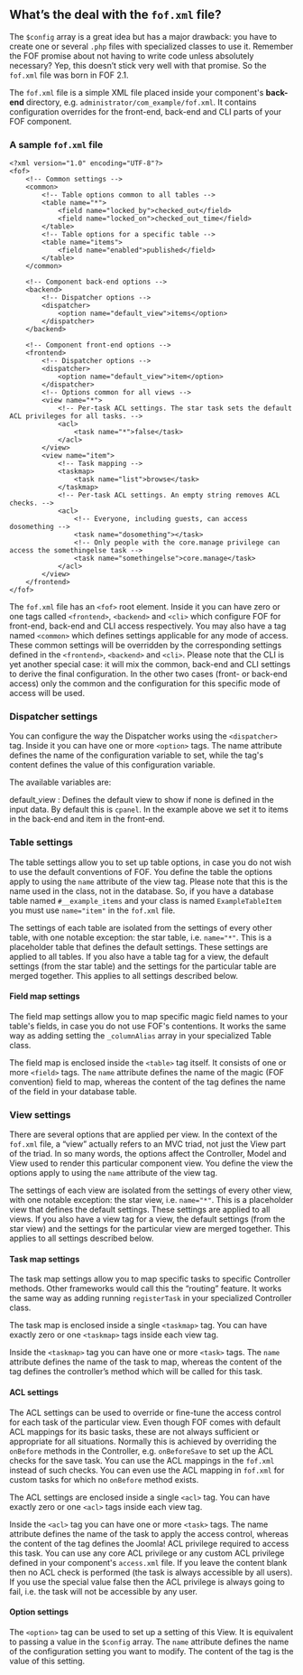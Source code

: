 What’s the deal with the `fof.xml` file?
----------------------------------------

The `$config` array is a great idea but has a major drawback: you have
to create one or several `.php` files with specialized classes to use
it. Remember the FOF promise about not having to write code unless
absolutely necessary? Yep, this doesn’t stick very well with that
promise. So the `fof.xml` file was born in FOF 2.1.

The `fof.xml` file is a simple XML file placed inside your component's
**back-end** directory, e.g. `administrator/com_example/fof.xml`. It
contains configuration overrides for the front-end, back-end and CLI
parts of your FOF component.

### A sample `fof.xml` file

    <?xml version="1.0" encoding="UTF-8"?>
    <fof>
        <!-- Common settings -->
        <common>
        	<!-- Table options common to all tables -->
        	<table name="*">
        		<field name="locked_by">checked_out</field>
        		<field name="locked_on">checked_out_time</field>
        	</table>
        	<!-- Table options for a specific table -->
        	<table name="items">
        		<field name="enabled">published</field>
        	</table>
        </common>    
    
        <!-- Component back-end options -->
        <backend>
            <!-- Dispatcher options -->
            <dispatcher>
                <option name="default_view">items</option>
            </dispatcher>
        </backend>
                
        <!-- Component front-end options -->
        <frontend>
            <!-- Dispatcher options -->
            <dispatcher>
                <option name="default_view">item</option>
            </dispatcher>
            <!-- Options common for all views -->
            <view name="*">
                <!-- Per-task ACL settings. The star task sets the default ACL privileges for all tasks. -->
                <acl>
                    <task name="*">false</task>
                </acl>
            </view>
            <view name="item">
                <!-- Task mapping -->
                <taskmap>
                    <task name="list">browse</task>
                </taskmap>
                <!-- Per-task ACL settings. An empty string removes ACL checks. -->
                <acl>
                    <!-- Everyone, including guests, can access dosomething -->
                    <task name="dosomething"></task>
                    <!-- Only people with the core.manage privilege can access the somethingelse task -->
                    <task name="somethingelse">core.manage</task>
                </acl>
            </view>
        </frontend>
    </fof>

The `fof.xml` file has an `<fof>` root element. Inside it you can have
zero or one tags called `<frontend>`, `<backend>` and `<cli>` which
configure FOF for front-end, back-end and CLI access respectively. You may also have a tag named `<common>` which defines settings applicable for any mode of access. These common settings will be overridden by the corresponding settings defined in the `<frontend>`, `<backend>` and `<cli>`.
Please note that the CLI is yet another special case: it will mix the common,
back-end and CLI settings to derive the final configuration. In the
other two cases (front- or back-end access) only the common and the configuration for
this specific mode of access will be used.

### Dispatcher settings

You can configure the way the Dispatcher works using the `<dispatcher>`
tag. Inside it you can have one or more `<option>` tags. The name
attribute defines the name of the configuration variable to set, while
the tag's content defines the value of this configuration variable.

The available variables are:

default\_view
:   Defines the default view to show if none is defined in the input
    data. By default this is `cpanel`. In the example above we set it to
    items in the back-end and item in the front-end.

### Table settings

The table settings allow you to set up table options, in case you do not wish to use the default conventions of FOF. You define the table the options apply to using the `name` attribute of the view tag. Please note that this is the name used in the class, not in the database. So, if you have a database table named `#__example_items` and your class is named `ExampleTableItem` you must use `name="item"` in the `fof.xml` file.

The settings of each table are isolated from the settings of every other
table, with one notable exception: the star table, i.e. `name="*"`. This
is a placeholder table that defines the default settings. These settings
are applied to all tables. If you also have a table tag for a view, the
default settings (from the star table) and the settings for the
particular table  are merged together. This applies to all settings
described below.

#### Field map settings

The field map settings allow you to map specific magic field names to your table's fields, in case you do not use FOF's contentions. It works the same way as adding setting the `_columnAlias` array in your
specialized Table class.

The field map is enclosed inside the `<table>` tag itself. It consists of one or more `<field>` tags. The
`name` attribute defines the name of the magic (FOF convention) field to map, whereas the
content of the tag defines the name of the field in your database table.

### View settings

There are several options that are applied per view. In the context of
the `fof.xml` file, a “view” actually refers to an MVC triad, not just
the View part of the triad. In so many words, the options affect the
Controller, Model and View used to render this particular component
view. You define the view the options apply to using the `name`
attribute of the view tag.

The settings of each view are isolated from the settings of every other
view, with one notable exception: the star view, i.e. `name="*"`. This
is a placeholder view that defines the default settings. These settings
are applied to all views. If you also have a view tag for a view, the
default settings (from the star view) and the settings for the
particular view are merged together. This applies to all settings
described below.

#### Task map settings

The task map settings allow you to map specific tasks to specific
Controller methods. Other frameworks would call this the “routing”
feature. It works the same way as adding running `registerTask` in your
specialized Controller class.

The task map is enclosed inside a single `<taskmap>` tag. You can have
exactly zero or one `<taskmap>` tags inside each view tag.

Inside the `<taskmap>` tag you can have one or more `<task>` tags. The
`name` attribute defines the name of the task to map, whereas the
content of the tag defines the controller’s method which will be called
for this task.

#### ACL settings

The ACL settings can be used to override or fine-tune the access control
for each task of the particular view. Even though FOF comes with default
ACL mappings for its basic tasks, these are not always sufficient or
appropriate for all situations. Normally this is achieved by overriding
the `onBefore` methods in the Controller, e.g. `onBeforeSave` to set up
the ACL checks for the save task. You can use the ACL mappings in the
`fof.xml` instead of such checks. You can even use the ACL mapping in
`fof.xml` for custom tasks for which no `onBefore` method exists.

The ACL settings are enclosed inside a single `<acl>` tag. You can have
exactly zero or one `<acl>` tags inside each view tag.

Inside the `<acl>` tag you can have one or more `<task>` tags. The name
attribute defines the name of the task to apply the access control,
whereas the content of the tag defines the Joomla! ACL privilege
required to access this task. You can use any core ACL privilege or any
custom ACL privilege defined in your component's `access.xml` file. If
you leave the content blank then no ACL check is performed (the task is
always accessible by all users). If you use the special value false then
the ACL privilege is always going to fail, i.e. the task will not be
accessible by any user.

#### Option settings

The `<option>` tag can be used to set up a setting of this View. It is
equivalent to passing a value in the `$config` array. The `name`
attribute defines the name of the configuration setting you want to
modify. The content of the tag is the value of this setting.